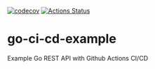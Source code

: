 [![codecov](https://codecov.io/gh/dannysievers/go-github-actions/branch/master/graph/badge.svg)](https://codecov.io/gh/dannysievers/go-github-actions)
[![Actions Status](https://github.com/dannysievers/go-github-actions/workflows/go-lint-test-build/badge.svg)](https://github.com/dannysievers/go-github-actions/actions)
# go-ci-cd-example
Example Go REST API with Github Actions CI/CD

